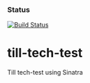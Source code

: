 ### Status
[![Build Status](https://travis-ci.org/veliancreate/till-tech-test.svg?branch=master)](https://travis-ci.org/veliancreate/till-tech-test.svg?branch=master)

# till-tech-test
Till tech-test using Sinatra
